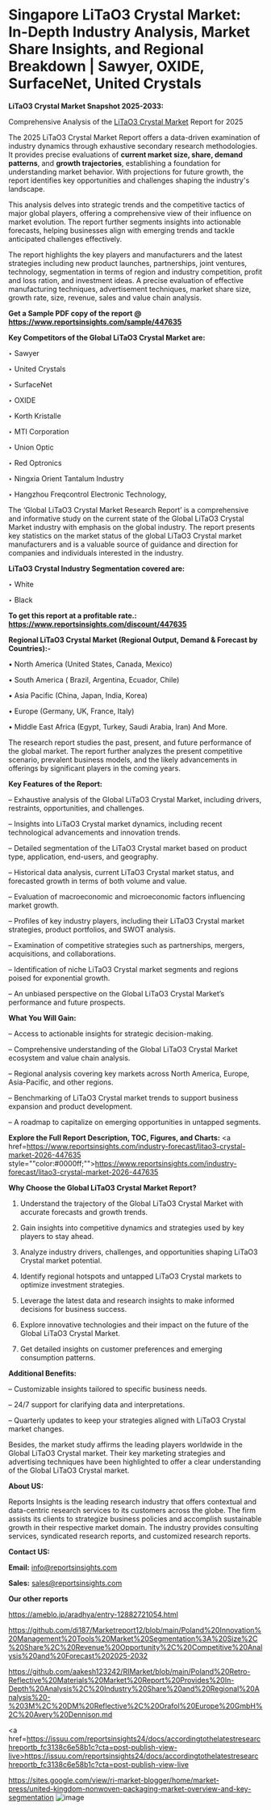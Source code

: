 # Singapore LiTaO3 Crystal Market: In-Depth Industry Analysis, Market Share Insights, and Regional Breakdown | Sawyer, OXIDE, SurfaceNet, United Crystals

<strong>LiTaO3 Crystal Market Snapshot 2025-2033:</strong>

Comprehensive Analysis of the <a href=https://www.reportsinsights.com/sample/447635>LiTaO3 Crystal Market</a> Report for 2025

The 2025 LiTaO3 Crystal Market Report offers a data-driven examination of industry dynamics through exhaustive secondary research methodologies. It provides precise evaluations of <strong>current market size, share, demand patterns</strong>, and <strong>growth trajectories</strong>, establishing a foundation for understanding market behavior. With projections for future growth, the report identifies key opportunities and challenges shaping the industry's landscape.

This analysis delves into strategic trends and the competitive tactics of major global players, offering a comprehensive view of their influence on market evolution. The report further segments insights into actionable forecasts, helping businesses align with emerging trends and tackle anticipated challenges effectively.

The report highlights the key players and manufacturers and the latest strategies including new product launches, partnerships, joint ventures, technology, segmentation in terms of region and industry competition, profit and loss ration, and investment ideas. A precise evaluation of effective manufacturing techniques, advertisement techniques, market share size, growth rate, size, revenue, sales and value chain analysis.

<strong>Get a Sample PDF copy of the report @ <a href=https://www.reportsinsights.com/sample/447635 style=color:#0000ff;>https://www.reportsinsights.com/sample/447635</a></strong>

<strong>Key Competitors of the Global LiTaO3 Crystal Market are:</strong>

‣ Sawyer

‣ United Crystals

‣ SurfaceNet

‣ OXIDE

‣ Korth Kristalle

‣ MTI Corporation

‣ Union Optic

‣ Red Optronics

‣ Ningxia Orient Tantalum Industry

‣ Hangzhou Freqcontrol Electronic Technology,

The ‘Global LiTaO3 Crystal Market Research Report’ is a comprehensive and informative study on the current state of the Global LiTaO3 Crystal Market industry with emphasis on the global industry. The report presents key statistics on the market status of the global LiTaO3 Crystal market manufacturers and is a valuable source of guidance and direction for companies and individuals interested in the industry.

<strong>LiTaO3 Crystal Industry Segmentation covered are:</strong>

‣ White

‣ Black

<strong>To get this report at a profitable rate.: <a href=https://www.reportsinsights.com/discount/447635 style=color:#0000ff;>https://www.reportsinsights.com/discount/447635</a></strong>

<strong>Regional LiTaO3 Crystal Market (Regional Output, Demand &amp; Forecast by Countries):-</strong>

• North America (United States, Canada, Mexico)

• South America ( Brazil, Argentina, Ecuador, Chile)

• Asia Pacific (China, Japan, India, Korea)

• Europe (Germany, UK, France, Italy)

• Middle East Africa (Egypt, Turkey, Saudi Arabia, Iran) And More.

The research report studies the past, present, and future performance of the global market. The report further analyzes the present competitive scenario, prevalent business models, and the likely advancements in offerings by significant players in the coming years.

<strong>Key Features of the Report:</strong>

– Exhaustive analysis of the Global LiTaO3 Crystal Market, including drivers, restraints, opportunities, and challenges.

– Insights into LiTaO3 Crystal market dynamics, including recent technological advancements and innovation trends.

– Detailed segmentation of the LiTaO3 Crystal market based on product type, application, end-users, and geography.

– Historical data analysis, current LiTaO3 Crystal market status, and forecasted growth in terms of both volume and value.

– Evaluation of macroeconomic and microeconomic factors influencing market growth.

– Profiles of key industry players, including their LiTaO3 Crystal market strategies, product portfolios, and SWOT analysis.

– Examination of competitive strategies such as partnerships, mergers, acquisitions, and collaborations.

– Identification of niche LiTaO3 Crystal market segments and regions poised for exponential growth.

– An unbiased perspective on the Global LiTaO3 Crystal Market’s performance and future prospects.

<strong>What You Will Gain:</strong>

– Access to actionable insights for strategic decision-making.

– Comprehensive understanding of the Global LiTaO3 Crystal Market ecosystem and value chain analysis.

– Regional analysis covering key markets across North America, Europe, Asia-Pacific, and other regions.

– Benchmarking of LiTaO3 Crystal market trends to support business expansion and product development.

– A roadmap to capitalize on emerging opportunities in untapped segments.

<strong>Explore the Full Report Description, TOC, Figures, and Charts:</strong>
<a href=https://www.reportsinsights.com/industry-forecast/litao3-crystal-market-2026-447635 style=""color:#0000ff;"">https://www.reportsinsights.com/industry-forecast/litao3-crystal-market-2026-447635</a>

<strong>Why Choose the Global LiTaO3 Crystal Market Report?</strong>

1. Understand the trajectory of the Global LiTaO3 Crystal Market with accurate forecasts and growth trends.

2. Gain insights into competitive dynamics and strategies used by key players to stay ahead.

3. Analyze industry drivers, challenges, and opportunities shaping LiTaO3 Crystal market potential.

4. Identify regional hotspots and untapped LiTaO3 Crystal markets to optimize investment strategies.

5. Leverage the latest data and research insights to make informed decisions for business success.

6. Explore innovative technologies and their impact on the future of the Global LiTaO3 Crystal Market.

7. Get detailed insights on customer preferences and emerging consumption patterns.

<strong>Additional Benefits:</strong>

– Customizable insights tailored to specific business needs.

– 24/7 support for clarifying data and interpretations.

– Quarterly updates to keep your strategies aligned with LiTaO3 Crystal market changes.

Besides, the market study affirms the leading players worldwide in the Global LiTaO3 Crystal market. Their key marketing strategies and advertising techniques have been highlighted to offer a clear understanding of the Global LiTaO3 Crystal market.

<strong><strong>About US</strong>:</strong>

Reports Insights is the leading research industry that offers contextual and data-centric research services to its customers across the globe. The firm assists its clients to strategize business policies and accomplish sustainable growth in their respective market domain. The industry provides consulting services, syndicated research reports, and customized research reports.

<strong>Contact US:</strong>

<p class=><b>Email:</b> <a href=mailto:info@reportsinsights.com>info@reportsinsights.com</a></p>
<p class=><b>Sales:</b> <a href=mailto:sales@reportsinsights.com>sales@reportsinsights.com</a></p>

<strong>Our other reports</strong>

<a href=https://ameblo.jp/aradhya/entry-12882721054.html>https://ameblo.jp/aradhya/entry-12882721054.html</a>

<a href=https://github.com/di187/Marketreport12/blob/main/Poland%20Innovation%20Management%20Tools%20Market%20Segmentation%3A%20Size%2C%20Share%2C%20Revenue%20Opportunity%2C%20Competitive%20Analysis%20and%20Forecast%202025-2032>https://github.com/di187/Marketreport12/blob/main/Poland%20Innovation%20Management%20Tools%20Market%20Segmentation%3A%20Size%2C%20Share%2C%20Revenue%20Opportunity%2C%20Competitive%20Analysis%20and%20Forecast%202025-2032</a>

<a href=https://github.com/aakesh123242/RIMarket/blob/main/Poland%20Retro-Reflective%20Materials%20Market%20Report%20Provides%20In-Depth%20Analysis%2C%20Industry%20Share%20and%20Regional%20Analysis%20-%203M%2C%20DM%20Reflective%2C%20Orafol%20Europe%20GmbH%2C%20Avery%20Dennison.md>https://github.com/aakesh123242/RIMarket/blob/main/Poland%20Retro-Reflective%20Materials%20Market%20Report%20Provides%20In-Depth%20Analysis%2C%20Industry%20Share%20and%20Regional%20Analysis%20-%203M%2C%20DM%20Reflective%2C%20Orafol%20Europe%20GmbH%2C%20Avery%20Dennison.md</a>

<a href=https://issuu.com/reportsinsights24/docs/accordingtothelatestresearchreportb_fc3138c6e58b1c?cta=post-publish-view-live>https://issuu.com/reportsinsights24/docs/accordingtothelatestresearchreportb_fc3138c6e58b1c?cta=post-publish-view-live</a>

<a href=https://sites.google.com/view/ri-market-blogger/home/market-press/united-kingdom-nonwoven-packaging-market-overview-and-key-segmentation>https://sites.google.com/view/ri-market-blogger/home/market-press/united-kingdom-nonwoven-packaging-market-overview-and-key-segmentation</a>
![image](https://github.com/user-attachments/assets/7f84d5f3-bdf2-403c-ad16-00e85658df1c)
